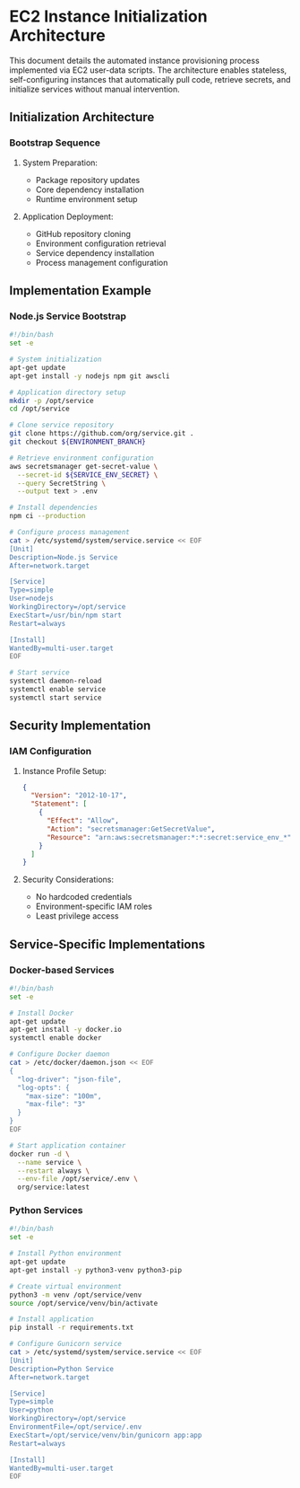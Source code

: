 # EC2 Instance Initialization Architecture

This document details the automated instance provisioning process implemented via EC2 user-data scripts. The architecture enables stateless, self-configuring instances that automatically pull code, retrieve secrets, and initialize services without manual intervention.

## Initialization Architecture

### Bootstrap Sequence

1. System Preparation:
   - Package repository updates
   - Core dependency installation
   - Runtime environment setup

2. Application Deployment:
   - GitHub repository cloning
   - Environment configuration retrieval
   - Service dependency installation
   - Process management configuration

## Implementation Example

### Node.js Service Bootstrap

```bash
#!/bin/bash
set -e

# System initialization
apt-get update
apt-get install -y nodejs npm git awscli

# Application directory setup
mkdir -p /opt/service
cd /opt/service

# Clone service repository
git clone https://github.com/org/service.git .
git checkout ${ENVIRONMENT_BRANCH}

# Retrieve environment configuration
aws secretsmanager get-secret-value \
  --secret-id ${SERVICE_ENV_SECRET} \
  --query SecretString \
  --output text > .env

# Install dependencies
npm ci --production

# Configure process management
cat > /etc/systemd/system/service.service << EOF
[Unit]
Description=Node.js Service
After=network.target

[Service]
Type=simple
User=nodejs
WorkingDirectory=/opt/service
ExecStart=/usr/bin/npm start
Restart=always

[Install]
WantedBy=multi-user.target
EOF

# Start service
systemctl daemon-reload
systemctl enable service
systemctl start service
```

## Security Implementation

### IAM Configuration

1. Instance Profile Setup:
   ```json
   {
     "Version": "2012-10-17",
     "Statement": [
       {
         "Effect": "Allow",
         "Action": "secretsmanager:GetSecretValue",
         "Resource": "arn:aws:secretsmanager:*:*:secret:service_env_*"
       }
     ]
   }
   ```

2. Security Considerations:
   - No hardcoded credentials
   - Environment-specific IAM roles
   - Least privilege access

## Service-Specific Implementations

### Docker-based Services

```bash
#!/bin/bash
set -e

# Install Docker
apt-get update
apt-get install -y docker.io
systemctl enable docker

# Configure Docker daemon
cat > /etc/docker/daemon.json << EOF
{
  "log-driver": "json-file",
  "log-opts": {
    "max-size": "100m",
    "max-file": "3"
  }
}
EOF

# Start application container
docker run -d \
  --name service \
  --restart always \
  --env-file /opt/service/.env \
  org/service:latest
```

### Python Services

```bash
#!/bin/bash
set -e

# Install Python environment
apt-get update
apt-get install -y python3-venv python3-pip

# Create virtual environment
python3 -m venv /opt/service/venv
source /opt/service/venv/bin/activate

# Install application
pip install -r requirements.txt

# Configure Gunicorn service
cat > /etc/systemd/system/service.service << EOF
[Unit]
Description=Python Service
After=network.target

[Service]
Type=simple
User=python
WorkingDirectory=/opt/service
EnvironmentFile=/opt/service/.env
ExecStart=/opt/service/venv/bin/gunicorn app:app
Restart=always

[Install]
WantedBy=multi-user.target
EOF
```